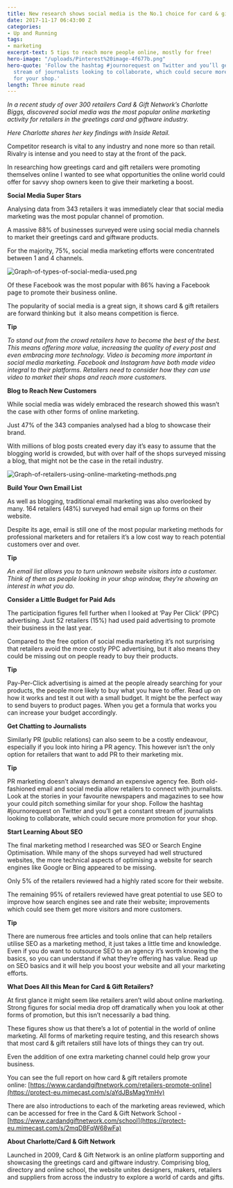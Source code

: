 ```yaml
---
title: New research shows social media is the No.1 choice for card & gift retailers
date: 2017-11-17 06:43:00 Z
categories:
- Up and Running
tags:
- marketing
excerpt-text: 5 tips to reach more people online, mostly for free!
hero-image: "/uploads/Pinterest%20image-4f677b.png"
hero-quote: 'Follow the hashtag #journorequest on Twitter and you’ll get a constant
  stream of journalists looking to collaborate, which could secure more promotion
  for your shop.'
length: Three minute read
---
```


*In a recent study of over 300 retailers Card & Gift Network’s Charlotte Biggs, discovered social media was the most popular online marketing activity for retailers in the greetings card and giftware industry.*

*Here Charlotte shares her key findings with Inside Retail.*

Competitor research is vital to any industry and none more so than retail. Rivalry is intense and you need to stay at the front of the pack.

In researching how greetings card and gift retailers were promoting themselves online I wanted to see what opportunities the online world could offer for savvy shop owners keen to give their marketing a boost.

**Social Media Super Stars**

Analysing data from 343 retailers it was immediately clear that social media marketing was the most popular channel of promotion.

A massive 88% of businesses surveyed were using social media channels to market their greetings card and giftware products.

For the majority, 75%, social media marketing efforts were concentrated between 1 and 4 channels.

![Graph-of-types-of-social-media-used.png](/uploads/Graph-of-types-of-social-media-used.png)

Of these Facebook was the most popular with 86% having a Facebook page to promote their business online.

The popularity of social media is a great sign, it shows card & gift retailers are forward thinking but  it also means competition is fierce.

**Tip**

*To stand out from the crowd retailers have to become the best of the best. This means offering more value, increasing the quality of every post and even embracing more technology. Video is becoming more important in social media marketing. Facebook and Instagram have both made video integral to their platforms. Retailers need to consider how they can use video to market their shops and reach more customers.*

**Blog to Reach New Customers**

While social media was widely embraced the research showed this wasn’t the case with other forms of online marketing.

Just 47% of the 343 companies analysed had a blog to showcase their brand.

With millions of blog posts created every day it’s easy to assume that the blogging world is crowded, but with over half of the shops surveyed missing a blog, that might not be the case in the retail industry.

![Graph-of-retailers-using-online-marketing-methods.png](/uploads/Graph-of-retailers-using-online-marketing-methods.png)

**Build Your Own Email List**

As well as blogging, traditional email marketing was also overlooked by many. 164 retailers (48%) surveyed had email sign up forms on their website.

Despite its age, email is still one of the most popular marketing methods for professional marketers and for retailers it’s a low cost way to reach potential customers over and over.

**Tip**

*An email list allows you to turn unknown website visitors into a customer. Think of them as people looking in your shop window, they’re showing an interest in what you do.*

**Consider a Little Budget for Paid Ads**

The participation figures fell further when I looked at ‘Pay Per Click’ (PPC) advertising. Just 52 retailers (15%) had used paid advertising to promote their business in the last year.

Compared to the free option of social media marketing it’s not surprising that retailers avoid the more costly PPC advertising, but it also means they could be missing out on people ready to buy their products.

**Tip**

Pay-Per-Click advertising is aimed at the people already searching for your products, the people more likely to buy what you have to offer. Read up on how it works and test it out with a small budget. It might be the perfect way to send buyers to product pages. When you get a formula that works you can increase your budget accordingly.

**Get Chatting to Journalists**

Similarly PR (public relations) can also seem to be a costly endeavour, especially if you look into hiring a PR agency. This however isn’t the only option for retailers that want to add PR to their marketing mix.

**Tip**

PR marketing doesn’t always demand an expensive agency fee. Both old-fashioned email and social media allow retailers to connect with journalists. Look at the stories in your favourite newspapers and magazines to see how your could pitch something similar for your shop. Follow the hashtag #journorequest on Twitter and you’ll get a constant stream of journalists looking to collaborate, which could secure more promotion for your shop.

**Start Learning About SEO**

The final marketing method I researched was SEO or Search Engine Optimisation. While many of the shops surveyed had well structured websites, the more technical aspects of optimising a website for search engines like Google or Bing appeared to be missing.

Only 5% of the retailers reviewed had a highly rated score for their website.

The remaining 95% of retailers reviewed have great potential to use SEO to improve how search engines see and rate their website; improvements which could see them get more visitors and more customers.

**Tip**

There are numerous free articles and tools online that can help retailers utilise SEO as a marketing method, it just takes a little time and knowledge. Even if you do want to outsource SEO to an agency it’s worth knowing the basics, so you can understand if what they’re offering has value. Read up on SEO basics and it will help you boost your website and all your marketing efforts.

**What Does All this Mean for Card & Gift Retailers?**

At first glance it might seem like retailers aren’t wild about online marketing. Strong figures for social media drop off dramatically when you look at other forms of promotion, but this isn’t necessarily a bad thing.

These figures show us that there’s a lot of potential in the world of online marketing. All forms of marketing require testing, and this research shows that most card & gift retailers still have lots of things they can try out.

Even the addition of one extra marketing channel could help grow your business.

You can see the full report on how card & gift retailers promote online: [https://www.cardandgiftnetwork.com/retailers-promote-online](https://protect-eu.mimecast.com/s/aYdJBsMagYmHv)

There are also introductions to each of the marketing areas reviewed, which can be accessed for free in the Card & Gift Network School -[https://www.cardandgiftnetwork.com/school](https://protect-eu.mimecast.com/s/2mqDBFqW68wFa)

**About Charlotte/Card & Gift Network**

Launched in 2009, Card & Gift Network is an online platform supporting and showcasing the greetings card and giftware industry. Comprising blog, directory and online school, the website unites designers, makers, retailers and suppliers from across the industry to explore a world of cards and gifts.